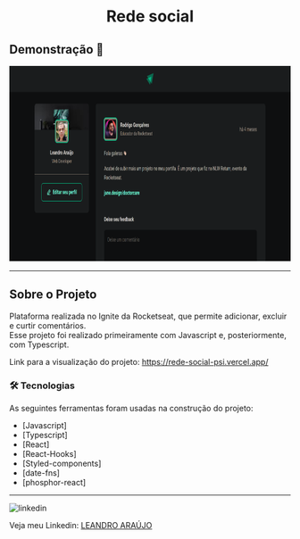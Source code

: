 <h1 style="text-align: center; font-weight: bold;">Rede social</h1>

## Demonstração 📸

<div align="center" >
  <img src="img-readme/rede-social.png" alt="demo-web" height="350">
</div>

---

## Sobre o Projeto

Plataforma realizada no Ignite da Rocketseat, que permite adicionar, excluir e curtir comentários. <br>Esse projeto foi realizado primeiramente com Javascript e, posteriormente, com Typescript.

Link para a visualização do projeto: https://rede-social-psi.vercel.app/

### 🛠 Tecnologias

As seguintes ferramentas foram usadas na construção do projeto:

- [Javascript]
- [Typescript]
- [React]
- [React-Hooks]
- [Styled-components]
- [date-fns]
- [phosphor-react]
---

<img src="https://github.com/leandro-araujo-silva/Proffy-FullStack/raw/master/github/linkedin.png" alt="linkedin" height="50">
<br />

Veja meu Linkedin: [LEANDRO ARAÚJO](http://www.linkedin.com/in/leandro-ara%C3%BAjo-da-silva-1660631b9)